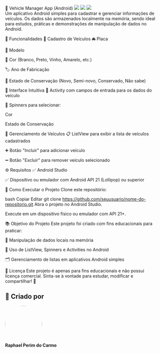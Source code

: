 🚗 Vehicle Manager App (Android)
<img src="https://img.shields.io/badge/Plataforma-Android-brightgreen?style=for-the-badge&logo=android"> <img src="https://img.shields.io/badge/Status-Concluído-blue?style=for-the-badge"> <img src="https://img.shields.io/badge/Linguagem-Java-orange?style=for-the-badge&logo=java"> <br>
Um aplicativo Android simples para cadastrar e gerenciar informações de veículos.
Os dados são armazenados localmente na memória, sendo ideal para estudos, práticas e demonstrações de manipulação de dados no Android.

📱 Funcionalidades
🔹 Cadastro de Veículos
🚘 Placa

🚗 Modelo

🎨 Cor (Branco, Preto, Vinho, Amarelo, etc.)

🏷️ Ano de Fabricação

🔧 Estado de Conservação (Novo, Semi-novo, Conservado, Não sabe)

🔹 Interface Intuitiva
📝 Activity com campos de entrada para os dados do veículo

🔄 Spinners para selecionar:

Cor

Estado de Conservação

🔹 Gerenciamento de Veículos
📋 ListView para exibir a lista de veículos cadastrados

➕ Botão "Incluir" para adicionar veículo

➖ Botão "Excluir" para remover veículo selecionado

⚙️ Requisitos
✅ Android Studio

✅ Dispositivo ou emulador com Android API 21 (Lollipop) ou superior

🚀 Como Executar o Projeto
Clone este repositório:

bash
Copiar
Editar
git clone https://github.com/seuusuario/nome-do-repositorio.git
Abra o projeto no Android Studio.

Execute em um dispositivo físico ou emulador com API 21+.

📚 Objetivo do Projeto
Este projeto foi criado com fins educacionais para praticar:

💾 Manipulação de dados locais na memória

📑 Uso de ListView, Spinners e Activities no Android

🗂️ Gerenciamento de listas em aplicativos Android simples

📝 Licença
Este projeto é apenas para fins educacionais e não possui licença comercial.
Sinta-se à vontade para estudar, modificar e compartilhar! 🚀

## 👤 Criado por

<img src="https://upload.wikimedia.org/wikipedia/commons/thumb/3/3f/Dragon_icon.svg/2048px-Dragon_icon.svg.png" width="120" style="border-radius: 50%"><br>
<strong>Raphael Perim do Carmo</strong>

